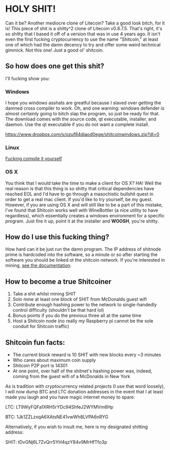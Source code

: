 # HOLY SHIT!
Can it be? Another mediocre clone of Litecoin? Take a good look bitch, for it is! This piece of shit is a shitty^2 clone of Litecoin v0.8.7.5. That's right, it's so shitty that I based it off of a version that was in use 4 years ago. It isn't even the first fucking cryptocurrency to use the name "Shitcoin," at least one of which had the damn decency to try and offer some weird technical gimmick. Not this one! Just a good ol' shitcoin.

## So how does one get this shit? 
I'll fucking show you:

### Windows
I hope you windows asshats are greatful because I slaved over getting the damned cross compiler to work. Oh, and one warning: windows defender is almost certainly going to bitch slap the program, so just be ready for that. The download comes with the source code, qt executable, installer, and daemon. Use the qt executable if you do not want a complete install.

https://www.dropbox.com/s/ozuf84djaod0ege/shitcoinwindows.zip?dl=0

### Linux
[Fucking compile it yourself](doc/build-unix.md)

### OS X 
You think that I would take the time to make a client for OS X? HA! Well the real reason is that this thing is so shitty that critical dependencies have reached EOL and I'd have to go through a masochistic bullshit quest in order to get a real mac client. If you'd like to try yourself, be my guest. However, if you are using OS X and will still like to be a part of this mistake, I've found that Shitcoin works well with WineBottler (a nice utility to have regardless), which essentially creates a windows environment for a specific program. Just fire it up, point it at the installer and **WOOSH**, you're shitty.

## How do I use this fucking thing?
How hard can it be just run the damn program. The IP address of shitnode prime is hardcoded into the software, so a minute or so after starting the software you should be linked ot the shitcoin network. If you're interested in mining, [see the documentation](doc/MINING.md). 

## How to become a true Shitcoiner

1. Take a shit whilst mining SHIT
2. Solo mine at least one block of SHIT from McDonalds guest wifi
3. Contribute enough hashing power to the network to single-handedly control difficulty (shouldn't be that hard lol)
4. Bonus points if you do the previous three all at the same time
5. Host a Shitcoin node (no really my Raspberry pi cannot be the sole conduit for Shitcoin traffic)

## Shitcoin fun facts:
- The current block reward is 10 SHIT with new blocks every ~3 minutes
- Who cares about maximum coin supply
- Shitcoin P2P port is 14301
- At one point, over half of the shitnet's hashing power was, indeed, coming from the guest wifi of a McDonalds in New York

As is tradition with cryptocurrency related projects (I use that word loosely), I will now dump BTC and LTC donation addresses in the event that I at least made you laugh and you have magic internet money to spare:

LTC: LT9WyFQFa1XRH5rYDc94ShfeJ2WYMVm6Hp

BTC: 1Jk1ZZLzxqA6XAtsNE41vwWh8LVPA6nRYG

Alternatively, if you wish to insult me, here is my designated shitting address:

SHIT: tDvGNj6L7ZvQrr5YH4qzY84v9MrHfTfo3p
